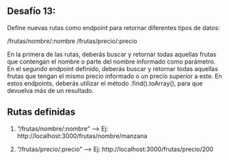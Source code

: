 ## Desafío 13:

Define nuevas rutas como endpoint para retornar diferentes tipos de datos:

/frutas/nombre/:nombre
/frutas/precio/:precio

En la primera de las rutas, deberás buscar y retornar todas aquellas frutas que contengan el nombre o parte del nombre informado como parámetro. En el segundo endpoint definido, deberás buscar y retornar todas aquellas frutas que tengan el mismo precio informado o un precio superior a este. En estos endpoints, deberás utilizar el método .find().toArray(), para que devuelva más de un resultado.

## Rutas definidas

  1. “/frutas/nombre/:nombre” --> Ej: http://localhost:3000/frutas/nombre/manzana
  
  2. “/frutas/precio/:precio”  --> Ej: http://localhost:3000/frutas/precio/200